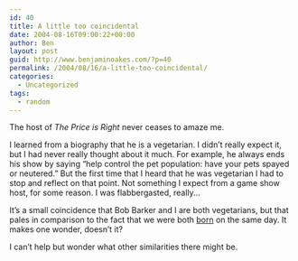 ```yaml
---
id: 40
title: A little too coincidental
date: 2004-08-16T09:00:22+00:00
author: Ben
layout: post
guid: http://www.benjaminoakes.com/?p=40
permalink: /2004/08/16/a-little-too-coincidental/
categories:
  - Uncategorized
tags:
  - random
---
```

The host of _The Price is Right_ never ceases to amaze me.

I learned from a biography that he is a vegetarian. I didn&#8217;t really expect it, but I had never really thought about it much. For example, he always ends his show by saying &#8220;help control the pet population: have your pets spayed or neutered.&#8221; But the first time that I heard that he was vegetarian I had to stop and reflect on that point. Not something I expect from a game show host, for some reason. I was flabbergasted, really...

It&#8217;s a small coincidence that Bob Barker and I are both vegetarians, but that pales in comparison to the fact that we were both [born](http://www.sptimes.com/2003/12/09/Floridian/At_80__Bob_Barker_is_.shtml) on the same day. It makes one wonder, doesn&#8217;t it?

I can&#8217;t help but wonder what other similarities there might be.